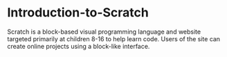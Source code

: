 # Introduction-to-Scratch
Scratch is a block-based visual programming language and website targeted primarily at children 8-16 to help learn code. Users of the site can create online projects using a block-like interface.
